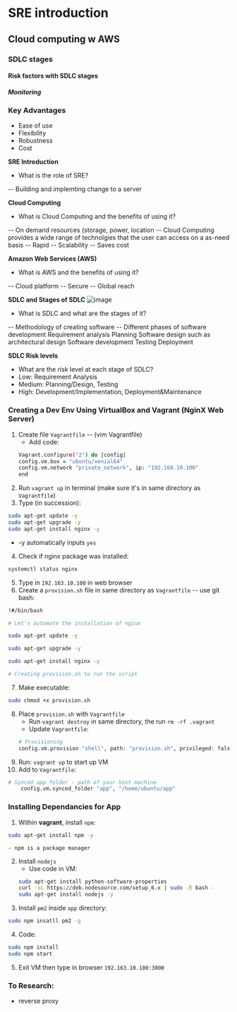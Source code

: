 # SRE introduction
## Cloud computing w AWS
### SDLC stages
#### Risk factors with SDLC stages
##### Monitoring

### Key Advantages
- Ease of use
- Flexibility
- Robustness
- Cost

**SRE Introduction**
- What is the role of SRE?

-- Building and implemting change to a server


**Cloud Computing**
- What is Cloud Computing and the benefits of using it?

-- On demand resources (storage, power, location
-- Cloud Computing provides a wide range of technolgies that the user can access on a as-need basis
-- Rapid
-- Scalability
-- Saves cost


**Amazon Web Services (AWS)**
- What is AWS and the benefits of using it?

-- Cloud platform
-- Secure
-- Global reach

**SDLC and Stages of SDLC**
![image](https://www.goodfirms.co/glossary/wp-content/uploads/2017/07/Software-Development-Life-Cycle.png)
- What is SDLC and what are the stages of it?

-- Methodology of creating software
-- Different phases of software development
Requirement analysis
Planning
Software design such as architectural design
Software development
Testing
Deployment

**SDLC Risk levels**
- What are the risk level at each stage of SDLC?
- Low: Requirement Analysis
- Medium: Planning/Design, Testing
- High: Development/Implementation, Deployment&Maintenance


### Creating a Dev Env Using VirtualBox and Vagrant (NginX Web Server)

1. Create file `Vagrantfile` -- (vim Vagrantfile)
    - Add code: 
    ```bash 
    Vagrant.configure("2") do |config|
    config.vm.box = "ubuntu/xenial64"
    config.vm.network "private_network", ip: "192.168.10.100"
    end
    ```
2. Run `vagrant up` in terminal (make sure it's in same directory as `Vagrantfile`)
3. Type (in succession):
```bash
sudo apt-get update -y
sudo apt-get upgrade -y
sudo apt-get install nginx -y
```
- -y automatically inputs `yes`
4. Check if nginx package was installed:
```bash
systemctl status nginx
```
5. Type in `192.163.10.100` in web browser
6. Create a `provision.sh` file in same directory as `Vagrantfile` -- use git bash:
```bash
!#/bin/bash

# Let's automate the installation of nginx

sudo apt-get update -y

sudo apt-get upgrade -y

sudo apt-get install nginx -y

# Creating provision.sh to run the script
```
7. Make executable:
```bash
sudo chmod +x provision.sh
```
8. Place `provision.sh` with `Vagrantfile`
    - Run `vagrant destroy` in same directory, the run `rm -rf .vagrant`
    - Update `Vagrantfile`:
    ```bash
    # Provisioning
    config.vm.provision "shell", path: "provision.sh", privileged: false
    ```
9. Run: `vagrant up` to start up VM
10. Add to `Vagrantfile`:
```bash
# Synced app folder - path of your host machine
    config.vm.synced_folder "app", "/home/ubuntu/app"
```
### Installing Dependancies for App

1. Within **vagrant**, install `npm`:
```bash
sudo apt-get install npm -y
```
    - npm is a package manager
2. Install `nodejs`
    - Use code in VM:
    ```bash
    sudo apt-get install python-software-properties
    curl -sL https://deb.nodesource.com/setup_6.x | sudo -E bash -
    sudo apt-get install nodejs -y
    ```
3. Install `pm2` inside `app` directory:
```bash
sudo npm insatll pm2 -g
```
4. Code: 
```bash
sudo npm install
sudo npm start
```
5. Exit VM then type in
browser `192.163.10.100:3000`

### To Research:
- reverse proxy
